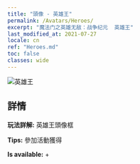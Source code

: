 ```yaml
---
title: "頭像 - 英雄王"
permalink: /Avatars/Heroes/
excerpt: "魔法门之英雄无敌：战争纪元  英雄王"
last_modified_at: 2021-07-27
locale: cn
ref: "Heroes.md"
toc: false
classes: wide
---
```

 ![英雄王](/images/a/avatarFrame_49.png)

## 詳情

 **玩法詳解:** 英雄王頭像框 

 **Tips:** 參加活動獲得 

 **Is available:**  + 


